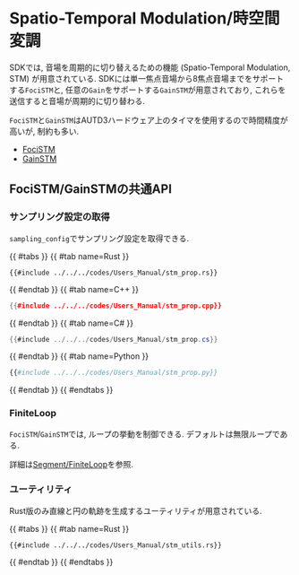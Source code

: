 # Spatio-Temporal Modulation/時空間変調

SDKでは, 音場を周期的に切り替えるための機能 (Spatio-Temporal Modulation, STM) が用意されている.
SDKには単一焦点音場から8焦点音場までをサポートする`FociSTM`と, 任意の`Gain`をサポートする`GainSTM`が用意されており, これらを送信すると音場が周期的に切り替わる.

`FociSTM`と`GainSTM`はAUTD3ハードウェア上のタイマを使用するので時間精度が高いが, 制約も多い.

- [FociSTM](./stm/focus.md)
- [GainSTM](./stm/gain.md)

## FociSTM/GainSTMの共通API

### サンプリング設定の取得

`sampling_config`でサンプリング設定を取得できる.

{{ #tabs }}
{{ #tab name=Rust }}
```rust,edition2024
{{#include ../../../codes/Users_Manual/stm_prop.rs}}
```
{{ #endtab }}
{{ #tab name=C++ }}
```cpp
{{#include ../../../codes/Users_Manual/stm_prop.cpp}}
```
{{ #endtab }}
{{ #tab name=C# }}
```cs
{{#include ../../../codes/Users_Manual/stm_prop.cs}}
```
{{ #endtab }}
{{ #tab name=Python }}
```python
{{#include ../../../codes/Users_Manual/stm_prop.py}}
```
{{ #endtab }}
{{ #endtabs }}

### FiniteLoop

`FociSTM`/`GainSTM`では, ループの挙動を制御できる.
デフォルトは無限ループである.

詳細は[Segment/FiniteLoop](./segment.md)を参照.

### ユーティリティ

Rust版のみ直線と円の軌跡を生成するユーティリティが用意されている.



{{ #tabs }}
{{ #tab name=Rust }}
```rust,edition2024
{{#include ../../../codes/Users_Manual/stm_utils.rs}}
```
{{ #endtab }}
{{ #endtabs }}
